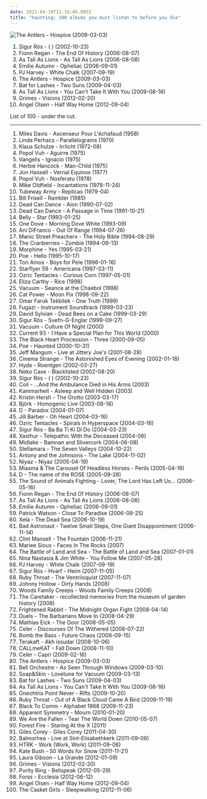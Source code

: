 ```yaml
---
date: 2021-04-10T11:16:06.895Z
title: "haunting: 100 albums you must listen to before you die"
---
```

![The Antlers - Hospice (2009-03-03)](https://img.discogs.com/GxQjBeFyocuKNcGZ4c-UBv-dTTk=/fit-in/600x600/filters:strip_icc():format(jpeg):mode_rgb():quality(90)/discogs-images/R-1855864-1266676841.jpeg.jpg "The Antlers - Hospice (2009-03-03)")
<ol class="albums">
<li data-cover="https://img.discogs.com/VheYISXt_58od4eKphk3Dpi-pWA=/fit-in/600x529/filters:strip_icc():format(jpeg):mode_rgb():quality(90)/discogs-images/R-69857-1505864447-6375.jpeg.jpg" data-tags="post-rock" role="button">Sigur Rós - ( ) (2002-10-23)</li>
<li data-cover="https://img.discogs.com/UTfPdDO7yKlna4J-8s7oIndKMmc=/fit-in/599x595/filters:strip_icc():format(jpeg):mode_rgb():quality(90)/discogs-images/R-2024101-1259182598.jpeg.jpg" data-tags="folk, singer-songwriter" role="button">Fionn Regan - The End Of History (2006-08-07)</li>
<li data-cover="https://via.placeholder.com/450" data-tags="pure awesome, great album top to bottom" role="button">As Tall As Lions - As Tall As Lions (2006-08-08)</li>
<li data-cover="http://coverartarchive.org/release/db7a53e9-8865-4756-9d26-157e4f50d165/19887853784-500.jpg" data-tags="electronic" role="button">Emilie Autumn - Opheliac (2006-09-01)</li>
<li data-cover="http://coverartarchive.org/release/68a8b3b5-b256-4917-8ba0-b74e79bedb44/27171303470-500.jpg" data-tags="piano, alternative" role="button">PJ Harvey - White Chalk (2007-09-19)</li>
<li data-cover="https://img.discogs.com/GxQjBeFyocuKNcGZ4c-UBv-dTTk=/fit-in/600x600/filters:strip_icc():format(jpeg):mode_rgb():quality(90)/discogs-images/R-1855864-1266676841.jpeg.jpg" data-tags="indie, haunting" role="button">The Antlers - Hospice (2009-03-03)</li>
<li data-cover="http://coverartarchive.org/release/1589c9ec-b9d8-30e6-8f0c-57dd7c52ec35/8202001315-500.jpg" data-tags="alternative, atmospheric" role="button">Bat for Lashes - Two Suns (2009-04-03)</li>
<li data-cover="https://img.discogs.com/r0fkm8WbpbuQ8DnGA4FpJ_aCxAU=/fit-in/600x600/filters:strip_icc():format(jpeg):mode_rgb():quality(90)/discogs-images/R-1957447-1293950675.jpeg.jpg" data-tags="indie, haunting" role="button">As Tall As Lions - You Can't Take It With You (2009-08-16)</li>
<li data-cover="http://coverartarchive.org/release/e2541a4f-c91e-412e-837b-ce63cc8ea960/5391811873-500.jpg" data-tags="dream pop" role="button">Grimes - Visions (2012-02-20)</li>
<li data-cover="http://coverartarchive.org/release/cf928700-a3ca-463e-947c-e7e731bdaac4/4754067713-500.jpg" data-tags="folk" role="button">Angel Olsen - Half Way Home (2012-09-04)</li>
</ol>
List of 100 - under the cut.
<!-- more -->

_________________

<ol class="albums">
<li data-cover="https://via.placeholder.com/450" data-tags="jazz, soundtrack" role="button">
Miles Davis - Ascenseur Pour L'échafaud (1958)
</li>
<li data-cover="https://img.discogs.com/7UPeItng4TytMp6V4-gP5Wt41Fo=/fit-in/351x350/filters:strip_icc():format(jpeg):mode_rgb():quality(90)/discogs-images/R-612775-1138600380.jpeg.jpg" data-tags="singer-songwriter, folk, psychedelic folk" role="button">
Linda Perhacs - Parallelograms (1970)
</li>
<li data-cover="https://img.discogs.com/7MF7D6GsKOfVTfyGQfr2tcp3gQ4=/fit-in/600x592/filters:strip_icc():format(jpeg):mode_rgb():quality(90)/discogs-images/R-5742450-1401483051-8899.jpeg.jpg" data-tags="progressive electronic, space music" role="button">
Klaus Schulze - Irrlicht (1972-08)
</li>
<li data-cover="https://img.discogs.com/bYqE0u1kZzPgwKB5EIEXeOWH4IU=/fit-in/600x599/filters:strip_icc():format(jpeg):mode_rgb():quality(90)/discogs-images/R-740361-1485483122-2451.jpeg.jpg" data-tags="krautrock, ambient" role="button">
Popol Vuh - Aguirre (1975)
</li>
<li data-cover="https://via.placeholder.com/450" data-tags="haunting, vangelis" role="button">
Vangelis - Ignacio (1975)
</li>
<li data-cover="http://coverartarchive.org/release/89daddd1-15aa-373e-8998-03ddb16092b4/8714236235-500.jpg" data-tags="funk, jazz fusion" role="button">
Herbie Hancock - Man-Child (1975)
</li>
<li data-cover="http://coverartarchive.org/release/f7d0d9a7-b86a-4aee-a156-a0cbb8ddb429/15616973267-500.jpg" data-tags="ambient, experimental, trumpet, lovely music label" role="button">
Jon Hassell - Vernal Equinox (1977)
</li>
<li data-cover="http://coverartarchive.org/release/9530b0f6-f466-4a0e-a1f1-8cfa3a700828/10648151515-500.jpg" data-tags="melancholic, werner herzog" role="button">
Popol Vuh - Nosferatu (1978)
</li>
<li data-cover="http://coverartarchive.org/release/deb43c81-3021-4795-a2d8-20cbe3a6ce11/4317227862-500.jpg" data-tags="instrumental, progressive rock" role="button">
Mike Oldfield - Incantations (1978-11-24)
</li>
<li data-cover="http://coverartarchive.org/release/5704598c-2d2b-4d1b-b1e9-2a6c7aa5d79d/4016661275-500.jpg" data-tags="new wave" role="button">
Tubeway Army - Replicas (1979-04)
</li>
<li data-cover="https://img.discogs.com/bVAceMZ5RNBBCgfvngShG32OjxY=/fit-in/500x500/filters:strip_icc():format(jpeg):mode_rgb():quality(90)/discogs-images/R-1655211-1326825736.jpeg.jpg" data-tags="jazz, 80s, usa, guitar, jazz fusion, haunting, nice, jazz guitar, baltimore, jazz guitarist, poszukac, music that makes us look better to the aliens, for seb, b-frisell" role="button">
Bill Frisell - Rambler (1985)
</li>
<li data-cover="http://coverartarchive.org/release/48148a00-abee-387b-9784-1203490a1aad/16700970374-500.jpg" data-tags="ethereal, medieval" role="button">
Dead Can Dance - Aion (1990-07-02)
</li>
<li data-cover="http://coverartarchive.org/release/1d7b01f6-e4c0-3b5d-929b-7e0bf3ce17af/5957781227-500.jpg" data-tags="darkwave, ambient, gothic, 4ad" role="button">
Dead Can Dance - A Passage in Time (1991-10-21)
</li>
<li data-cover="http://coverartarchive.org/release/2f1e71b1-8edf-4a5e-9d9d-9d4e98647daf/11735022667-500.jpg" data-tags="alternative, female vocalists, 90s, indie" role="button">
Belly - Star (1993-01-25)
</li>
<li data-cover="http://coverartarchive.org/release/c77c9b80-e452-4849-b73a-4b4bda59ae20/3403004938-500.jpg" data-tags="trip-hop" role="button">
One Dove - Morning Dove White (1993-09)
</li>
<li data-cover="http://coverartarchive.org/release/6950bbff-db6f-4b9b-aeba-de5e63ebae5c/5112137410-500.jpg" data-tags="singer-songwriter, folk rock" role="button">
Ani DiFranco - Out Of Range (1994-07-26)
</li>
<li data-cover="https://img.discogs.com/Ghadzn_xpqXGzIU_Dw8VJRa6uoU=/fit-in/600x601/filters:strip_icc():format(jpeg):mode_rgb():quality(90)/discogs-images/R-4358145-1553540610-8949.jpeg.jpg" data-tags="90s, rock" role="button">
Manic Street Preachers - The Holy Bible (1994-08-29)
</li>
<li data-cover="http://coverartarchive.org/release/98b4991a-d28f-4584-bc48-ba9160a8f711/7345718855-500.jpg" data-tags="loved" role="button">
The Cranberries - Zombie (1994-09-13)
</li>
<li data-cover="https://img.discogs.com/pEkA8NMhit904bjmJXAfE8BuKhw=/fit-in/350x350/filters:strip_icc():format(jpeg):mode_rgb():quality(90)/discogs-images/R-3546778-1334755331.jpeg.jpg" data-tags="morphine" role="button">
Morphine - Yes (1995-03-21)
</li>
<li data-cover="https://img.discogs.com/p-8AHiIKqAFENEkTP2rivf6YCSc=/fit-in/600x602/filters:strip_icc():format(jpeg):mode_rgb():quality(90)/discogs-images/R-122615-1348348806-3507.jpeg.jpg" data-tags="alternative, female vocalists" role="button">
Poe - Hello (1995-10-17)
</li>
<li data-cover="http://coverartarchive.org/release/4cd43e6e-df96-3546-8343-870035e5eaf6/21952897279-500.jpg" data-tags="alternative, piano, female vocalists" role="button">
Tori Amos - Boys for Pele (1996-01-16)
</li>
<li data-cover="http://coverartarchive.org/release/3a0f1699-f9f1-4e6f-991b-2d31082c6705/16924478102-500.jpg" data-tags="indie rock, shoegaze, shoegazer" role="button">
Starflyer 59 - Americana (1997-03-11)
</li>
<li data-cover="http://coverartarchive.org/release/ceab4f42-e973-470d-bc83-12ca82166581/2705249174-500.jpg" data-tags="progressive rock, psychedelic, space rock" role="button">
Ozric Tentacles - Curious Corn (1997-05-01)
</li>
<li data-cover="http://coverartarchive.org/release/f0528ace-13ff-4537-ba03-b6206fc6a986/26944874210-500.jpg" data-tags="folk, violin" role="button">
Eliza Carthy - Rice (1998)
</li>
<li data-cover="http://coverartarchive.org/release/72b14bd8-05f8-4cd3-8510-b2f637a14693/8137290813-500.jpg" data-tags="pop, alternative, ambient, haunting, magical, kitty5" role="button">
Vacuum - Seance at the Chaebol (1998)
</li>
<li data-cover="http://coverartarchive.org/release/5d58d210-a58c-4532-a2f5-54c6001a063d/12639050704-500.jpg" data-tags="90s, indie, mellow" role="button">
Cat Power - Moon Pix (1998-09-22)
</li>
<li data-cover="http://coverartarchive.org/release/c1e4369f-867d-4afe-8818-985042eac097/8003958004-500.jpg" data-tags="world, world music, turkish" role="button">
Omar Faruk Tekbilek - One Truth (1999)
</li>
<li data-cover="http://coverartarchive.org/release/c2b99ec3-2761-4874-bd22-8890ef358119/3128751725-500.jpg" data-tags="soundtrack, post-hardcore" role="button">
Fugazi - Instrument Soundtrack (1999-03-23)
</li>
<li data-cover="https://img.discogs.com/Uplv_9Q4x9mMeGn22k967XBi6Tc=/fit-in/496x832/filters:strip_icc():format(jpeg):mode_rgb():quality(90)/discogs-images/R-2015912-1274188268.jpeg.jpg" data-tags="ambient" role="button">
David Sylvian - Dead Bees on a Cake (1999-03-29)
</li>
<li data-cover="https://img.discogs.com/5SFQRNhydZV1l1GMkdanFX7z2eA=/fit-in/600x593/filters:strip_icc():format(jpeg):mode_rgb():quality(90)/discogs-images/R-1439976-1417816672-8157.jpeg.jpg" data-tags="icelandic" role="button">
Sigur Rós - Svefn-G-Englar (1999-09-27)
</li>
<li data-cover="https://img.discogs.com/aX3zG8n5AQQA-8vAyRHX4qrULOQ=/fit-in/600x517/filters:strip_icc():format(jpeg):mode_rgb():quality(90)/discogs-images/R-182949-1447010819-2515.jpeg.jpg" data-tags="pop, haunting, vacuum, good times, kitty5, vacuum - culture of night" role="button">
Vacuum - Culture Of Night (2000)
</li>
<li data-cover="http://coverartarchive.org/release/29c52503-894a-45d3-a39a-b77fb006088d/3617572985-500.jpg" data-tags="spoken word, dark ambient" role="button">
Current 93 - I Have a Special Plan for This World (2000)
</li>
<li data-cover="http://coverartarchive.org/release/f5cc9977-3c0f-40da-b483-8794a5fdee1f/4525765665-500.jpg" data-tags="winter, nice nite" role="button">
The Black Heart Procession - Three (2000-09-05)
</li>
<li data-cover="https://img.discogs.com/eas7WRlyQiF7n0s9YRvrWISGQ1U=/fit-in/500x500/filters:strip_icc():format(jpeg):mode_rgb():quality(90)/discogs-images/R-1379173-1282058865.jpeg.jpg" data-tags="alternative, female vocalists" role="button">
Poe - Haunted (2000-10-31)
</li>
<li data-cover="https://img.discogs.com/B5pmuFgY3MtL88e1nH3kOXo_0-k=/fit-in/600x585/filters:strip_icc():format(jpeg):mode_rgb():quality(90)/discogs-images/R-505696-1371179473-1118.jpeg.jpg" data-tags="indie, acoustic, live" role="button">
Jeff Mangum - Live at Jittery Joe's (2001-08-28)
</li>
<li data-cover="http://coverartarchive.org/release/28710e46-d422-4b1f-b6e9-c19107e0f625/26099503117-500.jpg" data-tags="deathrock" role="button">
Cinema Strange - The Astonished Eyes of Evening (2002-01-18)
</li>
<li data-cover="https://img.discogs.com/f6bmPDZ_bE-s8ZgYH9VahxY8O2M=/fit-in/284x320/filters:strip_icc():format(jpeg):mode_rgb():quality(90)/discogs-images/R-4027690-1352829425-6531.jpeg.jpg" data-tags="hyde" role="button">
Hyde - Roentgen (2002-03-27)
</li>
<li data-cover="https://img.discogs.com/8M6BkDTG3KIUapd4JKOCMic_cjE=/fit-in/600x586/filters:strip_icc():format(jpeg):mode_rgb():quality(90)/discogs-images/R-1199115-1543624095-1762.jpeg.jpg" data-tags="alt-country" role="button">
Neko Case - Blacklisted (2002-08-20)
</li>
<li data-cover="https://img.discogs.com/VheYISXt_58od4eKphk3Dpi-pWA=/fit-in/600x529/filters:strip_icc():format(jpeg):mode_rgb():quality(90)/discogs-images/R-69857-1505864447-6375.jpeg.jpg" data-tags="post-rock" role="button">
Sigur Rós - ( ) (2002-10-23)
</li>
<li data-cover="http://coverartarchive.org/release/183ab71e-0b90-4ab2-bd39-64144e9bca59/15348016163-500.jpg" data-tags="experimental, ambient" role="button">
Coil - ...And the Ambulance Died in His Arms (2003)
</li>
<li data-cover="http://coverartarchive.org/release/d30a9ab6-cc4d-4802-a4ff-7e62857498aa/1747046888-500.jpg" data-tags="dark ambient" role="button">
Kammarheit - Asleep and Well Hidden (2003)
</li>
<li data-cover="http://coverartarchive.org/release/dc17cf60-e6f6-4922-b871-d58ab302e74e/16014569840-500.jpg" data-tags="kristin hersh" role="button">
Kristin Hersh - The Grotto (2003-03-17)
</li>
<li data-cover="https://img.discogs.com/aiGtfbrmX10NazhTRVrB3Y0fvOo=/fit-in/600x600/filters:strip_icc():format(jpeg):mode_rgb():quality(90)/discogs-images/R-813694-1161458280.jpeg.jpg" data-tags="electronic, alternative, female vocalists, bjork" role="button">
Björk - Homogenic Live (2003-08-18)
</li>
<li data-cover="https://img.discogs.com/8d8f8f69c0b35de09d8b8b063a3d2cd54dd9e234/images/spacer.gif" data-tags="romantic, haunting, nostalgic, dramatic, j-rock, visual kei, batcave music, vampy goodness" role="button">
D - Paradox (2004-01-07)
</li>
<li data-cover="http://coverartarchive.org/release/46a6d2d0-e726-4ffa-a32b-0efd57a00c76/13365797750-500.jpg" data-tags="canadian" role="button">
Jill Barber - Oh Heart (2004-03-16)
</li>
<li data-cover="http://coverartarchive.org/release/94879be1-bbe5-4a96-a9b4-e874f9e54e20/18850275911-500.jpg" data-tags="psychedelic, progressive rock, space rock" role="button">
Ozric Tentacles - Spirals in Hyperspace (2004-03-16)
</li>
<li data-cover="https://img.discogs.com/YJb6_IwqUpEEuvv-XIZOJRj-AN0=/fit-in/600x448/filters:strip_icc():format(jpeg):mode_rgb():quality(90)/discogs-images/R-12961274-1545393598-6983.jpeg.jpg" data-tags="icelandic" role="button">
Sigur Rós - Ba Ba Ti Ki Di Do (2004-03-23)
</li>
<li data-cover="http://coverartarchive.org/release/bb36ae6a-88dd-45d7-8e3f-46706708d220/1644198280-500.jpg" data-tags="black metal" role="button">
Xasthur - Telepathic With the Deceased (2004-06)
</li>
<li data-cover="http://coverartarchive.org/release/7d13fd35-fbdb-4184-a8e4-83d8e5a2806a/5034520916-500.jpg" data-tags="indie, lo-fi" role="button">
Midlake - Bamnan and Slivercork (2004-06-08)
</li>
<li data-cover="https://img.discogs.com/02KGDmQXoHOiDbOJgVGY3TKq3Bc=/fit-in/500x500/filters:strip_icc():format(jpeg):mode_rgb():quality(90)/discogs-images/R-796835-1318983028.jpeg.jpg" data-tags="etheral" role="button">
Stellamara - The Seven Valleys (2004-10-22)
</li>
<li data-cover="http://coverartarchive.org/release/9ecb0e31-2521-4eff-a5eb-e1002c92d507/10262260410-500.jpg" data-tags="genital panic" role="button">
Antony and the Johnsons - The Lake (2004-11-02)
</li>
<li data-cover="http://coverartarchive.org/release/d4a6ef09-5b44-47da-965f-fb36774d48ca/3651521402-500.jpg" data-tags="world, persian" role="button">
Niyaz - Niyaz (2005-04-19)
</li>
<li data-cover="https://img.discogs.com/HAPUMMhGqC22bgWX2SoQdUS2w8w=/fit-in/266x267/filters:strip_icc():format(jpeg):mode_rgb():quality(90)/discogs-images/R-738400-1153696402.jpeg.jpg" data-tags="instrumental, experimental, dark, haunting, violins, avantgarde, dark ambient, interesting, avant-prog, mimicry, horror music, noir dandy, hidden masterpiece" role="button">
Miasma & The Carousel Of Headless Horses - Perils (2005-04-19)
</li>
<li data-cover="http://coverartarchive.org/release/141345b2-075d-4265-a9aa-79f305776eed/10523936141-500.jpg" data-tags="j-rock, visual kei" role="button">
D - The name of the ROSE (2005-09-28)
</li>
<li data-cover="https://via.placeholder.com/450" data-tags="experimental" role="button">
The Sound of Animals Fighting - Lover, The Lord Has Left Us... (2006-05-16)
</li>
<li data-cover="https://img.discogs.com/UTfPdDO7yKlna4J-8s7oIndKMmc=/fit-in/599x595/filters:strip_icc():format(jpeg):mode_rgb():quality(90)/discogs-images/R-2024101-1259182598.jpeg.jpg" data-tags="folk, singer-songwriter" role="button">
Fionn Regan - The End Of History (2006-08-07)
</li>
<li data-cover="https://via.placeholder.com/450" data-tags="pure awesome, great album top to bottom" role="button">
As Tall As Lions - As Tall As Lions (2006-08-08)
</li>
<li data-cover="http://coverartarchive.org/release/db7a53e9-8865-4756-9d26-157e4f50d165/19887853784-500.jpg" data-tags="electronic" role="button">
Emilie Autumn - Opheliac (2006-09-01)
</li>
<li data-cover="http://coverartarchive.org/release/e78cf01f-333e-4211-ae80-a41748961d3f/4812141654-500.jpg" data-tags="singer-songwriter, canadian" role="button">
Patrick Watson - Close To Paradise (2006-09-25)
</li>
<li data-cover="http://coverartarchive.org/release/8ea89af1-ab9b-45e8-8325-07b1d431914c/21652087059-500.jpg" data-tags="ambient" role="button">
Xela - The Dead Sea (2006-10-19)
</li>
<li data-cover="http://coverartarchive.org/release/fcbcef2e-5199-4652-8025-0e831360bd6f/12658357114-500.jpg" data-tags="indie" role="button">
Bad Astronaut - Twelve Small Steps, One Giant Disappointment (2006-11-14)
</li>
<li data-cover="http://coverartarchive.org/release/33abead4-3015-438f-9ea3-97f2cc5cb278/6074705469-500.jpg" data-tags="soundtrack" role="button">
Clint Mansell - The Fountain (2006-11-21)
</li>
<li data-cover="http://coverartarchive.org/release/f6870af9-8d28-4153-8adf-22fed99fde25/1238446256-500.jpg" data-tags="folk, singer-songwriter" role="button">
Mariee Sioux - Faces In The Rocks (2007)
</li>
<li data-cover="https://img.discogs.com/eDmhlAx369Pg66-8PjteCcGQ-HI=/fit-in/500x500/filters:strip_icc():format(jpeg):mode_rgb():quality(90)/discogs-images/R-1857909-1248242287.jpeg.jpg" data-tags="folk, singer-songwriter" role="button">
The Battle of Land and Sea - The Battle of Land and Sea (2007-01-01)
</li>
<li data-cover="https://img.discogs.com/YufTHSq1EOp1F-cP1dai7wE9fMs=/fit-in/500x500/filters:strip_icc():format(jpeg):mode_rgb():quality(90)/discogs-images/R-988133-1181162311.jpeg.jpg" data-tags="haunting" role="button">
Nina Nastasia & Jim White - You Follow Me (2007-05-28)
</li>
<li data-cover="http://coverartarchive.org/release/68a8b3b5-b256-4917-8ba0-b74e79bedb44/27171303470-500.jpg" data-tags="piano, alternative" role="button">
PJ Harvey - White Chalk (2007-09-19)
</li>
<li data-cover="http://coverartarchive.org/release/a8270390-c345-4d3a-a341-187722f75160/8583241241-500.jpg" data-tags="post-rock, icelandic" role="button">
Sigur Rós - Hvarf - Heim (2007-11-05)
</li>
<li data-cover="http://coverartarchive.org/release/a0b1df26-4a8c-422b-b839-1c6895e6bd23/6635452105-500.jpg" data-tags="freak folk, indie folk, dream folk" role="button">
Ruby Throat - The Ventriloquist (2007-11-07)
</li>
<li data-cover="http://coverartarchive.org/release/a84e64da-c7be-4bfc-a389-8313df84c8fc/8493534865-500.jpg" data-tags="darkwave, electronic, gothic" role="button">
Johnny Hollow - Dirty Hands (2008)
</li>
<li data-cover="https://via.placeholder.com/450" data-tags="indie, compra mi disco" role="button">
Woods Family Creeps - Woods Family Creeps (2008)
</li>
<li data-cover="http://coverartarchive.org/release/0bbc35bc-87c8-4a0a-9acd-f1d243c64842/3410553200-500.jpg" data-tags="ambient, experimental, abstract, haunting, conceptual" role="button">
The Caretaker - recollected memories from the museum of garden history (2008)
</li>
<li data-cover="http://coverartarchive.org/release/a6d21839-661c-4e80-93be-667e31a5df3a/21277386149-500.jpg" data-tags="indie" role="button">
Frightened Rabbit - The Midnight Organ Fight (2008-04-14)
</li>
<li data-cover="https://via.placeholder.com/450" data-tags="lms artist" role="button">
Duels - The Barbarians Move In (2008-04-29)
</li>
<li data-cover="https://img.discogs.com/0tchif44d-xhJZz3SAZ8H_amM90=/fit-in/600x529/filters:strip_icc():format(jpeg):mode_rgb():quality(90)/discogs-images/R-1393674-1379705452-3150.jpeg.jpg" data-tags="ecm" role="button">
Mathias Eick - The Door (2008-05-05)
</li>
<li data-cover="http://coverartarchive.org/release/04144bd5-b872-41c8-8466-ff19ae77ef05/23715843413-500.jpg" data-tags="ambient, drone, drone ambient, visionary" role="button">
Celer - Discourses Of The Withered (2008-07-22)
</li>
<li data-cover="https://img.discogs.com/d1Kc5ERjj5VBx565udj7xzolbDY=/fit-in/600x592/filters:strip_icc():format(jpeg):mode_rgb():quality(90)/discogs-images/R-1833214-1246491274.jpeg.jpg" data-tags="electronic, trip-hop, british, dance, haunting" role="button">
Bomb the Bass - Future Chaos (2008-09-15)
</li>
<li data-cover="https://img.discogs.com/YDhv6gfWRPkHSeizLG5GEAVDnzM=/fit-in/225x225/filters:strip_icc():format(jpeg):mode_rgb():quality(90)/discogs-images/R-4975466-1395679183-2321.jpeg.jpg" data-tags="nice" role="button">
Terakaft - Akh issudar (2008-10-06)
</li>
<li data-cover="http://coverartarchive.org/release/28b33345-54d8-4fcc-b332-f7e2f8889d07/6687863238-500.jpg" data-tags="chillout, trip-hop, soul, experimental, minimal, lounge, haunting, freak folk" role="button">
CALLmeKAT - Fall Down (2008-11-10)
</li>
<li data-cover="http://coverartarchive.org/release/e2ba09c2-f25e-430c-850a-002910f7a13f/3893908259-500.jpg" data-tags="ambient, drone" role="button">
Celer - Capri (2009-02-16)
</li>
<li data-cover="https://img.discogs.com/GxQjBeFyocuKNcGZ4c-UBv-dTTk=/fit-in/600x600/filters:strip_icc():format(jpeg):mode_rgb():quality(90)/discogs-images/R-1855864-1266676841.jpeg.jpg" data-tags="indie, haunting" role="button">
The Antlers - Hospice (2009-03-03)
</li>
<li data-cover="http://coverartarchive.org/release/554c9634-b76d-45e7-9682-78e6c56aa221/10893828236-500.jpg" data-tags="post-rock, haunting, ethereal, folk rock, post rock, march, 10th, progarchives100" role="button">
Bell Orchestre - As Seen Through Windows (2009-03-10)
</li>
<li data-cover="https://img.discogs.com/5ULMdii6V1Px_WEq_Gnq-FYTwV4=/fit-in/500x500/filters:strip_icc():format(jpeg):mode_rgb():quality(90)/discogs-images/R-1690134-1266618713.jpeg.jpg" data-tags="piano" role="button">
Soap&Skin - Lovetune for Vacuum (2009-03-13)
</li>
<li data-cover="http://coverartarchive.org/release/1589c9ec-b9d8-30e6-8f0c-57dd7c52ec35/8202001315-500.jpg" data-tags="alternative, atmospheric" role="button">
Bat for Lashes - Two Suns (2009-04-03)
</li>
<li data-cover="https://img.discogs.com/r0fkm8WbpbuQ8DnGA4FpJ_aCxAU=/fit-in/600x600/filters:strip_icc():format(jpeg):mode_rgb():quality(90)/discogs-images/R-1957447-1293950675.jpeg.jpg" data-tags="indie, haunting" role="button">
As Tall As Lions - You Can't Take It With You (2009-08-16)
</li>
<li data-cover="http://coverartarchive.org/release/4d9fb9e8-3ba7-4f14-826b-e35d64c5a4e0/3402073239-500.jpg" data-tags="ambient, experimental" role="button">
Oneohtrix Point Never - Rifts (2009-10-20)
</li>
<li data-cover="https://img.discogs.com/UTll5FKnEKbNTMF25QUB202FbEI=/fit-in/500x442/filters:strip_icc():format(jpeg):mode_rgb():quality(90)/discogs-images/R-1681886-1302035746.jpeg.jpg" data-tags="haunting, dark folk, erotic, amazing voice, aurgasm, very trippy, beautiful vocalist, katie jane garside is redhot, bring the sea to my ankles" role="button">
Ruby Throat - Out of A Black Cloud Came A Bird (2009-11-19)
</li>
<li data-cover="http://coverartarchive.org/release/e39a7d41-39be-44b8-8d66-03fd02fc3023/15711725859-500.jpg" data-tags="drone" role="button">
Black To Comm - Alphabet 1968 (2009-11-23)
</li>
<li data-cover="https://img.discogs.com/cXyi0iRGnWu0I8Alpn1ubIAIbQ0=/fit-in/352x400/filters:strip_icc():format(jpeg):mode_rgb():quality(90)/discogs-images/R-2052580-1261071957.jpeg.jpg" data-tags="electronic, alternative, ambient, experimental, industrial, abstract, idm, glitch, haunting, illbient, d0pe t00nz, killer d0pe, sp00ky toonz, spooky toons" role="button">
Apparent Symmetry - Mourn (2010-01-20)
</li>
<li data-cover="http://coverartarchive.org/release/d0613007-0298-4ca6-b1f2-4b88dae63742/1693672754-500.jpg" data-tags="rock, alternative rock" role="button">
We Are the Fallen - Tear The World Down (2010-05-07)
</li>
<li data-cover="https://img.discogs.com/GOT-h6fZScrjoYFp62sK8Itorx4=/fit-in/500x500/filters:strip_icc():format(jpeg):mode_rgb():quality(90)/discogs-images/R-3480435-1339642223-7480.jpeg.jpg" data-tags="indie, haunting, to listen list" role="button">
Forest Fire - Staring At the X (2011)
</li>
<li data-cover="http://coverartarchive.org/release/945d7382-e187-454c-bbf9-09abe4404772/4804497131-500.jpg" data-tags="dark folk, slowcore" role="button">
Giles Corey - Giles Corey (2011-04-30)
</li>
<li data-cover="http://coverartarchive.org/release/91028749-d3c6-478d-bfde-e55ddce892c8/13142975281-500.jpg" data-tags="instrumental, post-rock, haunting, sweet, live brilliance" role="button">
Balmorhea - Live at Sint-Elisabethkerk (2011-09-06)
</li>
<li data-cover="http://coverartarchive.org/release/178a02ba-fe9a-4be1-a747-303faac35388/8156839578-500.jpg" data-tags="electronic" role="button">
HTRK - Work (Work, Work) (2011-09-06)
</li>
<li data-cover="http://coverartarchive.org/release/4518b2c0-0091-4780-b31e-6dfc7e1d9cd5/21132684376-500.jpg" data-tags="alternative, art pop, winter" role="button">
Kate Bush - 50 Words for Snow (2011-11-21)
</li>
<li data-cover="http://coverartarchive.org/release/3ce3a448-728b-4b55-ac66-00ff6bbc7bde/5228097583-500.jpg" data-tags="indie, folk" role="button">
Laura Gibson - La Grande (2012-01-09)
</li>
<li data-cover="http://coverartarchive.org/release/e2541a4f-c91e-412e-837b-ce63cc8ea960/5391811873-500.jpg" data-tags="dream pop" role="button">
Grimes - Visions (2012-02-20)
</li>
<li data-cover="https://img.discogs.com/3gfx5a05VS_rCN7C3HJMruhUKeM=/fit-in/450x450/filters:strip_icc():format(jpeg):mode_rgb():quality(90)/discogs-images/R-3648068-1338787447-2503.jpeg.jpg" data-tags="synthpop" role="button">
Purity Ring - Belispeak (2012-05-29)
</li>
<li data-cover="http://coverartarchive.org/release/765aa3db-b882-49eb-94f2-d917aed08228/15212651578-500.jpg" data-tags="electronic, downtempo, slow, haunting" role="button">
Forss - Ecclesia (2012-06-12)
</li>
<li data-cover="http://coverartarchive.org/release/cf928700-a3ca-463e-947c-e7e731bdaac4/4754067713-500.jpg" data-tags="folk" role="button">
Angel Olsen - Half Way Home (2012-09-04)
</li>
<li data-cover="https://img.discogs.com/wRT5BgJgMqobhoy2FtIYPVbskdc=/fit-in/398x400/filters:strip_icc():format(jpeg):mode_rgb():quality(90)/discogs-images/R-4000435-1352860722-1625.jpeg.jpg" data-tags="female vocalists, haunting, evil, autumn, graveface" role="button">
The Casket Girls - Sleepwalking (2012-11-06)
</li>
</ol>